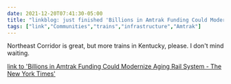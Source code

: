 ```yaml
---
date: 2021-12-20T07:41:30-05:00
title: "linkblog: just finished 'Billions in Amtrak Funding Could Modernize Aging Rail System - The New York Times'"
tags: ["link","Communities","trains","infrastructure","Amtrak"]
---
```

Northeast Corridor is great, but more trains in Kentucky, please. I don't mind waiting.
 
[link to 'Billions in Amtrak Funding Could Modernize Aging Rail System - The New York Times'](https://www.nytimes.com/2021/12/20/us/politics/amtrak-expansion-funding-infrastructure-bill.html)
